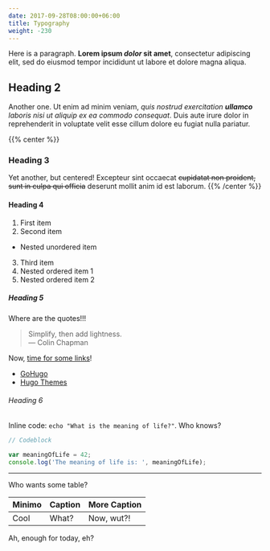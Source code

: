 ```yaml
---
date: 2017-09-28T08:00:00+06:00
title: Typography
weight: -230
---
```

Here is a paragraph. **Lorem ipsum _dolor_ sit amet**, consectetur adipiscing elit, sed do eiusmod tempor incididunt ut labore et dolore magna aliqua.

## Heading 2

Another one. Ut enim ad minim veniam, _quis nostrud exercitation **ullamco** laboris nisi ut aliquip ex ea commodo consequat_. Duis aute irure dolor in reprehenderit in voluptate velit esse cillum dolore eu fugiat nulla pariatur.

{{% center %}}
### Heading 3

Yet another, but centered! Excepteur sint occaecat ~~cupidatat non proident, sunt in culpa qui officia~~ deserunt mollit anim id est laborum.
{{% /center %}}

#### Heading 4

1. First item
2. Second item
  - Nested unordered item
3. Third item
  1. Nested ordered item 1
  2. Nested ordered item 2

##### Heading 5

Where are the quotes!!!

> Simplify, then add lightness.  
— Colin Chapman

Now, [time for some links](/typography#heading-5)!

- [GoHugo]
 - [Hugo Themes][1]

[GoHugo]: https://gohugo.io
[1]: https://themes.gohugo.io/

###### Heading 6

Inline code: `echo "What is the meaning of life?"`. Who knows?

```javascript
// Codeblock

var meaningOfLife = 42;
console.log('The meaning of life is: ', meaningOfLife);
```

---

Who wants some table?

  Minimo  |  Caption  | More Caption
 -------- | --------- | ------------
   Cool   |   What?   |  Now, wut?!


Ah, enough for today, eh?

